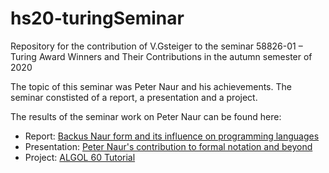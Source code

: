 # hs20-turingSeminar
Repository for the contribution of V.Gsteiger to the seminar 58826-01 – Turing Award Winners and Their Contributions in the autumn semester of 2020

The topic of this seminar was Peter Naur and his achievements. The seminar constisted of a report, a presentation and a project.

The results of the seminar work on Peter Naur can be found here:
* Report: [Backus Naur form and its influence on programming languages](04_turing_paper/report-viktor-gsteiger.pdf)
* Presentation: [Peter Naur's contribution to formal notation and beyond](08_presentation/Tex/turing_presentation.pdf)
* Project: [ALGOL 60 Tutorial](05_project/turing_project.pdf)
